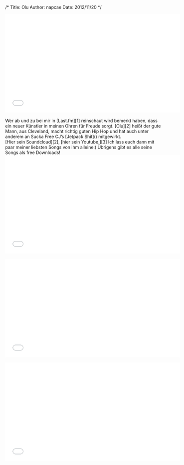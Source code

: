 /*
Title: Olu
Author: napcae
Date: 2012/11/20
*/

<div class="elastic-video"><iframe width="560" height="315" src="//www.youtube.com/embed/lZxFk-TKsD4?theme=light" frameborder="0" allowfullscreen></iframe></div> 
<br>
Wer ab und zu bei mir in [Last.fm][1] reinschaut wird bemerkt haben, dass ein neuer Künstler in meinen Ohren für Freude sorgt. [Olu][2] heißt der gute Mann, aus Cleveland, macht richtig guten Hip Hop und hat auch unter anderem an Sucka Free CJ’s [Jetpack Shit]() mitgewirkt.  
</br>  
[Hier sein Soundcloud][2], [hier sein Youtube.][3]  
Ich lass euch dann mit paar meiner liebsten Songs von ihm alleine:)
Übrigens gibt es alle seine Songs als free Downloads! 

<div class="elastic-video"><iframe width="560" height="315" src="//www.youtube.com/embed/CY-bngPIYCw?theme=light" frameborder="0" allowfullscreen></iframe></div>  
<br>
<div class="elastic-video"><iframe width="560" height="315" src="//www.youtube.com/embed/Xz8WtGhlwcQ?theme=light" frameborder="0" allowfullscreen></iframe></div>
<br>
<div class="elastic-video"><iframe width="560" height="315" src="//www.youtube.com/embed/635RKeig6mw?theme=light" frameborder="0" allowfullscreen></iframe></div>

 [1]: http://www.lastfm.de/user/napcae
 [2]: http://soundcloud.com/oludoit
 [3]: http://www.youtube.com/olugetmoney